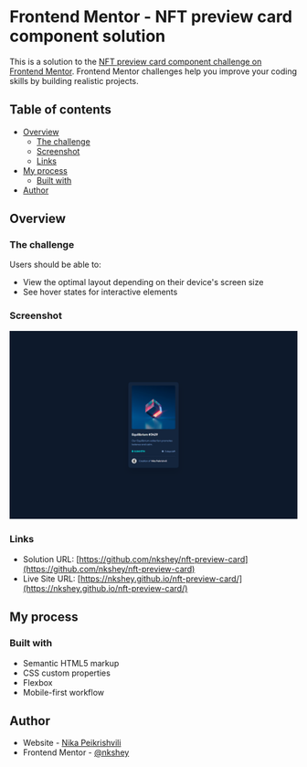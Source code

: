 # Frontend Mentor - NFT preview card component solution

This is a solution to the [NFT preview card component challenge on Frontend Mentor](https://www.frontendmentor.io/challenges/nft-preview-card-component-SbdUL_w0U). Frontend Mentor challenges help you improve your coding skills by building realistic projects.

## Table of contents

-  [Overview](#overview)
   -  [The challenge](#the-challenge)
   -  [Screenshot](#screenshot)
   -  [Links](#links)
-  [My process](#my-process)
   -  [Built with](#built-with)
-  [Author](#author)
 
## Overview

### The challenge

Users should be able to:

-  View the optimal layout depending on their device's screen size
-  See hover states for interactive elements

### Screenshot

![](/design/screenshot.png)

### Links

-  Solution URL: [https://github.com/nkshey/nft-preview-card](https://github.com/nkshey/nft-preview-card)
-  Live Site URL: [https://nkshey.github.io/nft-preview-card/](https://nkshey.github.io/nft-preview-card/)

## My process

### Built with

-  Semantic HTML5 markup
-  CSS custom properties
-  Flexbox
-  Mobile-first workflow

## Author

-  Website - [Nika Peikrishvili](https://www.linkedin.com/in/nikapeikrishvili/)
-  Frontend Mentor - [@nkshey](https://www.frontendmentor.io/profile/nkshey)
